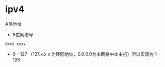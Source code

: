 # ipv4

A类地址

- 8位网络号

```
0xxx xxxx
```

- 0 - 127 （127.x.x.x 为环回地址，0.0.0.0为本网络中本主机）所以实际为 1 - 126

